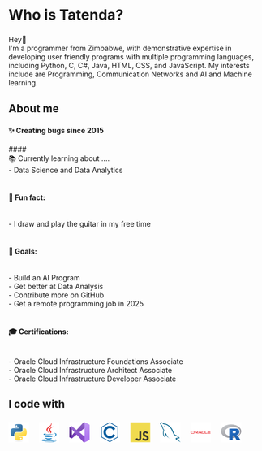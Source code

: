 <h1 align="left">Who is Tatenda?</h1>

###

Hey👋
<br>I'm a programmer from Zimbabwe, with demonstrative expertise in developing user friendly programs with multiple programming languages, including Python, C, C#, Java, 
HTML, CSS, and JavaScript. 
My interests include are Programming, Communication Networks and AI and Machine learning.

<h2 align="left">About me</h2>

###

#### ✨ Creating bugs since 2015
####<br>📚 Currently learning about ....
<br> - Data Science and Data Analytics
#### <br>🎲 Fun fact: 
<br> - I draw and play the guitar in my free time
#### <br>🎯 Goals:
<br> - Build an AI Program
<br> - Get better at Data Analysis
<br> - Contribute more on GitHub
<br> - Get a remote programming job in 2025
#### <br>🎓 Certifications:
<br> - Oracle Cloud Infrastructure Foundations Associate
<br> - Oracle Cloud Infrastructure Architect Associate
<br> - Oracle Cloud Infrastructure Developer Associate

###

<h2 align="left">I code with</h2>

###

<div align="left">
  <img src="https://github.com/devicons/devicon/blob/v2.16.0/icons/python/python-original.svg" height="40" />
  <img width="12" />
  <img src="https://github.com/devicons/devicon/blob/v2.16.0/icons/java/java-original.svg" height="40"/>
  <img width="12" />
  <img src="https://github.com/devicons/devicon/blob/v2.16.0/icons/visualstudio/visualstudio-original.svg" height="40"/>
  <img width="12" />
  <img src="https://github.com/devicons/devicon/blob/v2.16.0/icons/c/c-line.svg" height="40" />
  <img width="12" />
  <img src="https://github.com/devicons/devicon/blob/v2.16.0/icons/javascript/javascript-original.svg" height="40"/>
  <img width="12" />
  <img src="https://github.com/devicons/devicon/blob/v2.16.0/icons/mysql/mysql-original.svg"  height="40"/>
  <img width="12" />
  <img src="https://github.com/devicons/devicon/blob/v2.16.0/icons/oracle/oracle-original.svg" height="40"/>
  <img width="12" />
  <img src="https://github.com/devicons/devicon/blob/v2.16.0/icons/r/r-original.svg" height="40"/>
  <img width="12" />
</div>

###

<!--
**tatendakutadza/tatendakutadza** is a ✨ _special_ ✨ repository because its `README.md` (this file) appears on your GitHub profile.

Here are some ideas to get you started:

- 🔭 I’m currently working on ...
- 🌱 I’m currently learning ...
- 👯 I’m looking to collaborate on ...
- 🤔 I’m looking for help with ...
- 💬 Ask me about ...
- 📫 How to reach me: ...
- 😄 Pronouns: ...
- ⚡ Fun fact: ...
-->
